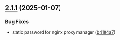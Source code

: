 ## [2.1.1](https://github.com/arpanrec/home-lab/compare/2.1.0...2.1.1) (2025-01-07)


### Bug Fixes

* static password for nginx proxy manager ([b4184a7](https://github.com/arpanrec/home-lab/commit/b4184a76ff3858ecf7c056ba4e28b7d032aaa4c7))
